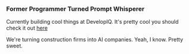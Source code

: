 ### Former Programmer Turned Prompt Whisperer

Currently building cool things at DevelopIQ. It's pretty cool you should check it out <a href="https://www.developiq.ai" onclick="window.open('https://www.developiq.ai', '_self');">here</a>

We're turning construction firms into AI companies. Yeah, I know. Pretty sweet.
